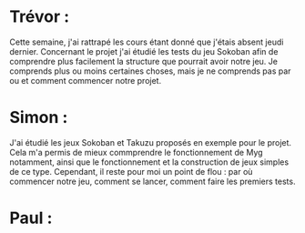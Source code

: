 # Trévor :

Cette semaine, j'ai rattrapé les cours étant donné que j'étais absent jeudi dernier. Concernant le projet j'ai étudié les tests du jeu Sokoban afin de comprendre plus facilement la structure que pourrait avoir notre jeu. Je comprends plus ou moins certaines choses, mais je ne comprends pas par ou et comment commencer notre projet.

# Simon :

J'ai étudié les jeux Sokoban et Takuzu proposés en exemple pour le projet. Cela m'a permis de mieux commprendre le fonctionnement de Myg notamment, ainsi que le fonctionnement et la construction de jeux simples de ce type. Cependant, il reste pour moi un point de flou : par où commencer notre jeu, comment se lancer, comment faire les premiers tests.

# Paul :
